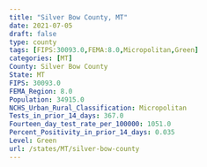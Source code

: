 ```yaml
---
title: "Silver Bow County, MT"
date: 2021-07-05
draft: false
type: county
tags: [FIPS:30093.0,FEMA:8.0,Micropolitan,Green]
categories: [MT]
County: Silver Bow County
State: MT
FIPS: 30093.0
FEMA_Region: 8.0
Population: 34915.0
NCHS_Urban_Rural_Classification: Micropolitan
Tests_in_prior_14_days: 367.0
Fourteen_day_test_rate_per_100000: 1051.0
Percent_Positivity_in_prior_14_days: 0.035
Level: Green
url: /states/MT/silver-bow-county
---
```



